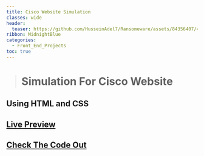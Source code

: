 ```yaml
---
title: Cisco Website Simulation
classes: wide
header:
  teaser: https://github.com/HusseinAdel7/Ransomeware/assets/84356407/47cc0daa-6410-4ae0-a6fb-9525b0edabe4
ribbon: MidnightBlue
categories:
  - Front_End_Projects
toc: true
---
```



> # Simulation For Cisco Website
## Using HTML and CSS

## [Live Preview](https://husseinadel7.github.io/Cisco_Website_Simulation/)
## [Check The Code Out](https://github.com/HusseinAdel7/Cisco_Website_Simulation)
